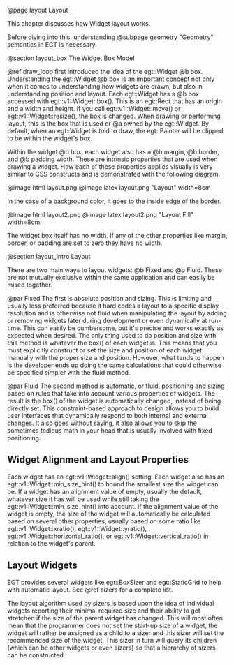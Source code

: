  @page layout Layout

This chapter discusses how Widget layout works.

Before diving into this, understanding @subpage geometry "Geometry"
semantics in EGT is necessary.

@section layout_box The Widget Box Model

@ref draw_loop first introduced the idea of the egt::Widget @b box.
Understanding the egt::Widget @b box is an important concept not only when it
comes to understanding how widgets are drawn, but also in understanding position
and layout. Each egt::Widget has a @b box accessed with egt::v1::Widget::box().
This is an egt::Rect that has an origin and a width and height.  If you call
egt::v1::Widget::move() or egt::v1::Widget::resize(), the box is changed.  When
drawing or performing layout, this is the box that is used or @a owned by the
egt::Widget.  By default, when an egt::Widget is told to draw, the egt::Painter
will be clipped to be within the widget's box.

Within the widget @b box, each widget also has a @b margin, @b border, and @b
padding width. These are intrinsic properties that are used when drawing a
widget.  How each of these properties applies visually is very similar to CSS
constructs and is demonstrated with the following diagram.

@image html layout.png
@image latex layout.png "Layout" width=8cm

In the case of a background color, it goes to the inside edge of the border.

@image html layout2.png
@image latex layout2.png "Layout Fill" width=8cm

The widget box itself has no width.  If any of the other properties like margin,
border, or padding are set to zero they have no width.

@section layout_intro Layout

There are two main ways to layout widgets: @b Fixed and @b Fluid.  These are not
mutually exclusive within the same application and can easily be mised together.

@par Fixed
The first is absolute position and sizing.  This is limiting and usually less
preferred because it hard codes a layout to a specific display resolution and is
otherwise not fluid when manipulating the layout by adding or removing widgets
later during development or even dynamically at run-time.  This can easily be
cumbersome, but it's precise and works exactly as expected when desired.  The
only thing used to do position and size with this method is whatever the box()
of each widget is. This means that you must explicitly construct or set the size
and position of each widget manually with the proper size and position.
However, what tends to happen is the developer ends up doing the same
calculations that could otherwise be specified simpler with the fluid method.

@par Fluid
The second method is automatic, or fluid, positioning and sizing based on rules
that take into account various properties of widgets.  The result is the box()
of the widget is automatically changed, instead of being directly set. This
constraint-based approach to design allows you to build user interfaces that
dynamically respond to both internal and external changes.  It also goes without
saying, it also allows you to skip the sometimes tedious math in your head that
is usually involved with fixed positioning.

## Widget Alignment and Layout Properties

Each widget has an egt::v1::Widget::align() setting. Each widget also has an
egt::v1::Widget::min_size_hint() to bound the smallest size the widget can be.
If a widget has an alignment value of empty, usually the default, whatever size
it has will be used while still taking the egt::v1::Widget::min_size_hint() into
account. If the alignment value of the widget is empty, the size of the widget
will automatically be calculated based on several other properties, usually
based on some ratio like egt::v1::Widget::xratio(), egt::v1::Widget::yratio(),
egt::v1::Widget::horizontal_ratio(), or egt::v1::Widget::vertical_ratio() in
relation to the widget's parent.

## Layout Widgets

EGT provides several widgets like egt::BoxSizer and egt::StaticGrid to help with
automatic layout.  See @ref sizers for a complete list.

The layout algorithm used by sizers is based upon the idea of individual widgets
reporting their minimal required size and their ability to get stretched if the
size of the parent widget has changed. This will most often mean that the
programmer does not set the start-up size of a widget, the widget will rather be
assigned as a child to a sizer and this sizer will set the recommended size of
the widget. This sizer in turn will query its children (which can be other
widgets or even sizers) so that a hierarchy of sizers can be constructed.
